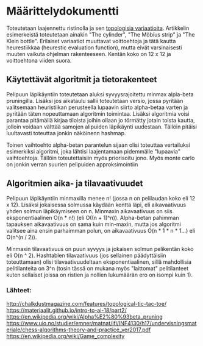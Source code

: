 # Määrittelydokumentti

Toteutetaan laajennettu ristinolla ja sen [topologisia variaatioita](http://chalkdustmagazine.com/features/topological-tic-tac-toe/). Artikkelin esimerkeistä toteutetaan ainakin "The cylinder", "The Möbius strip" ja "The Klein bottle". Erilaiset variaatiot muuttavat voittoehtoja ja tätä kautta heurestiikkaa (heurestic evaluation function), mutta eivät varsinaisesti muuten vaikuta ohjelman rakenteeseen. Kentän koko on 12 x 12 ja voittoehtona viiden suora. 


## Käytettävät algoritmit ja tietorakenteet

Pelipuun läpikäyntiin toteutetaan aluksi syvyysrajoitettu minmax alpla-beta pruningilla. Lisäksi jos aikataulu sallii toteutetaan versio, jossa pyritään valitsemaan heuristiikan perusteella lupaavin siirto alpha-betaa varten ja pyritään täten nopeuttamaan algoritmin toimintaa. Lisäksi algoritmia voisi parantaa pitämällä kirjaa tiloista joihin ollaan jo törmätty jotain toista kautta, jolloin voidaan välttää samojen alipuiden läpikäynti uudestaan. Tällöin pitäisi luultavasti toteuttaa jonkin näköinenn hashmap.

Toinen vaihtoehto alpha-betan parantelun sijaan olisi toteuttaa vertailuksi esimerkiksi algoritmi, joka lähtisi laajentamaan pidemmälle "lupaavia" vaihtoehtoja. Tällöin toteutettaisiin myös priorisoitu jono. Myös monte carlo on jonkin verran suurien pelipuiden approksimointiin


## Algoritmien aika- ja tilavaativuudet

Pelipuun läpikäyntiin minmaxilla menee n! (jossa n on pelilaudan koko eli 12 x 12). Lisäksi jokaisessa solmussa käydään kenttä läpi, eli aikavaativuus yhden solmun läpikäymiseen on n. Minmaxin aikavaativuus on siis eksponentiaalinen O(n * n!) (eli O((n + 1)^n)). Alpha-betan pahimman tapauksen aikavaativuus on sama kuin min-maxin, mutta jos algoritmi valitsee aina ensin parhaimman polun, on aikavaativuus O(n * 1 * n * 1...) eli O(n^(n / 2)).

Minmaxin tilavaativuus on puun syvyys ja jokaisen solmun pelikentän koko eli O(n ^ 2). Hashtablen tilavaativuus (jos sellainen päädyttäisiin toteuttamaan) olisi tilavaativuudeltaan eksponentiaalinen, sillä mahdollisia pelitilanteita on 3^n (tosin tässä on mukana myös "laittomat" pelitilanteet kuten sellaiset joissa on ristien ja nollien lukumäärän ero on isompi kuin 1).




### Lähteet:
http://chalkdustmagazine.com/features/topological-tic-tac-toe/  
https://materiaalit.github.io/intro-to-ai-18/part2/  
https://en.wikipedia.org/wiki/Alpha%E2%80%93beta_pruning  
https://www.uio.no/studier/emner/matnat/ifi/INF4130/h17/undervisningsmateriale/chess-algorithms-theory-and-practice_ver2017.pdf  
https://en.wikipedia.org/wiki/Game_complexity  
